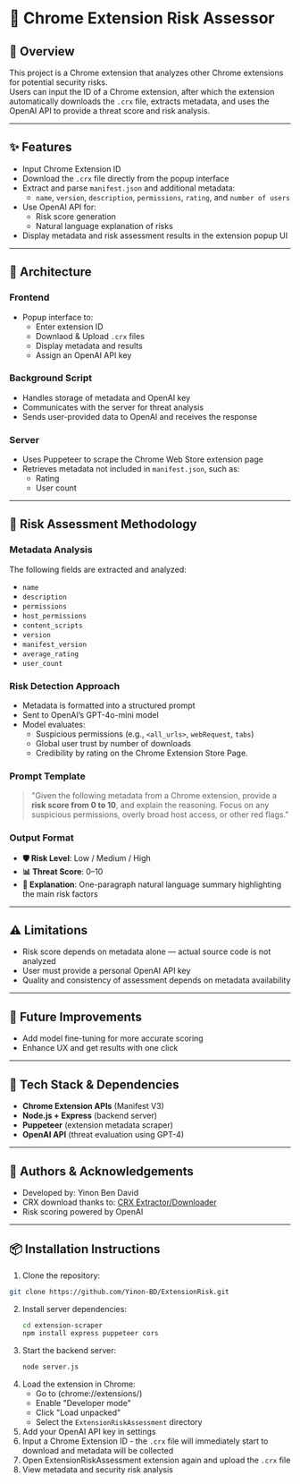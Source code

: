 # 🔐 Chrome Extension Risk Assessor

## 📘 Overview

This project is a Chrome extension that analyzes other Chrome extensions for potential security risks.  
Users can input the ID of a Chrome extension, after which the extension automatically downloads the `.crx` file, extracts metadata, and uses the OpenAI API to provide a threat score and risk analysis.

---

## ✨ Features

- Input Chrome Extension ID
- Download the `.crx` file directly from the popup interface
- Extract and parse `manifest.json` and additional metadata:
  - `name`, `version`, `description`, `permissions`, `rating`, and `number of users`
- Use OpenAI API for:
  - Risk score generation
  - Natural language explanation of risks
- Display metadata and risk assessment results in the extension popup UI

---

## 🧱 Architecture

### Frontend
- Popup interface to:
  - Enter extension ID
  - Downlaod & Upload `.crx` files
  - Display metadata and results
  - Assign an OpenAI API key

### Background Script
- Handles storage of metadata and OpenAI key
- Communicates with the server for threat analysis
- Sends user-provided data to OpenAI and receives the response

### Server
- Uses Puppeteer to scrape the Chrome Web Store extension page
- Retrieves metadata not included in `manifest.json`, such as:
  - Rating
  - User count


---

## 🧠 Risk Assessment Methodology

### Metadata Analysis
The following fields are extracted and analyzed:
- `name`
- `description`
- `permissions`
- `host_permissions`
- `content_scripts`
- `version`
- `manifest_version`
- `average_rating`
- `user_count`

### Risk Detection Approach
- Metadata is formatted into a structured prompt
- Sent to OpenAI’s GPT-4o-mini model
- Model evaluates:
  - Suspicious permissions (e.g., `<all_urls>`, `webRequest`, `tabs`)
  - Global user trust by number of downloads
  - Credibility by rating on the Chrome Extension Store Page.

### Prompt Template
> "Given the following metadata from a Chrome extension, provide a **risk score from 0 to 10**, and explain the reasoning. Focus on any suspicious permissions, overly broad host access, or other red flags."

### Output Format
- **🛡️ Risk Level**: Low / Medium / High
- **📊 Threat Score**: 0–10
- **💬 Explanation**: One-paragraph natural language summary highlighting the main risk factors

---

## ⚠️ Limitations

- Risk score depends on metadata alone — actual source code is not analyzed
- User must provide a personal OpenAI API key
- Quality and consistency of assessment depends on metadata availability

---

## 🚀 Future Improvements

- Add model fine-tuning for more accurate scoring
- Enhance UX and get results with one click

---

## 🧰 Tech Stack & Dependencies

- **Chrome Extension APIs** (Manifest V3)
- **Node.js + Express** (backend server)
- **Puppeteer** (extension metadata scraper)
- **OpenAI API** (threat evaluation using GPT-4)

---

## 👥 Authors & Acknowledgements

- Developed by: Yinon Ben David
- CRX download thanks to: [CRX Extractor/Downloader](https://github.com/tonystark93/crx-download)
- Risk scoring powered by OpenAI

---

## 📦 Installation Instructions

1. Clone the repository:
  ```bash
  git clone https://github.com/Yinon-BD/ExtensionRisk.git
  ```
2. Install server dependencies:
   ```bash
   cd extension-scraper
   npm install express puppeteer cors
   ```
3. Start the backend server:
    ```bash
    node server.js
    ```
4. Load the extension in Chrome:
    - Go to (chrome://extensions/)
    - Enable "Developer mode"
    - Click "Load unpacked"
    - Select the `ExtensionRiskAssessment` directory
5. Add your OpenAI API key in settings
6. Input a Chrome Extension ID - the `.crx` file will immediately start to download and metadata will be collected
7. Open ExtensionRiskAssessment extension again and upload the `.crx` file
8. View metadata and security risk analysis
